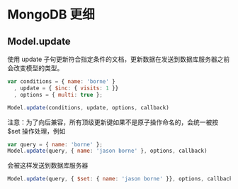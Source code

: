 # MongoDB 更细

## Model.update

使用 update 子句更新符合指定条件的文档，更新数据在发送到数据库服务器之前会改变模型的类型。

```js
var conditions = { name: 'borne' }
  , update = { $inc: { visits: 1 }}
  , options = { multi: true };

Model.update(conditions, update, options, callback)
```

注意：为了向后兼容，所有顶级更新键如果不是原子操作命名的，会统一被按 $set 操作处理，例如

```js
var query = { name: 'borne' };
Model.update(query, { name: 'jason borne' }, options, callback)
```
会被这样发送到数据库服务器

```js
Model.update(query, { $set: { name: 'jason borne' }}, options, callback)
```